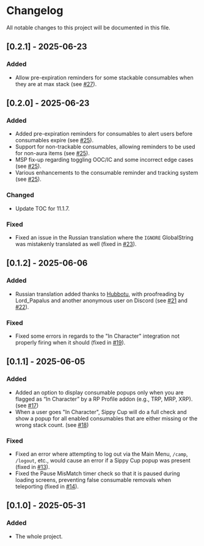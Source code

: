 # Changelog

All notable changes to this project will be documented in this file.

## [0.2.1] - 2025-06-23

### Added
- Allow pre-expiration reminders for some stackable consumables when they are at max stack (see [#27](https://github.com/Raenore/Sippy-Cup/pull/27)).

## [0.2.0] - 2025-06-23

### Added
- Added pre-expiration reminders for consumables to alert users before consumables expire (see [#25](https://github.com/Raenore/Sippy-Cup/pull/25)).
- Support for non-trackable consumables, allowing reminders to be used for non-aura items (see [#25](https://github.com/Raenore/Sippy-Cup/pull/25)).
- MSP fix-up regarding toggling OOC/IC and some incorrect edge cases (see [#25](https://github.com/Raenore/Sippy-Cup/pull/25)).
- Various enhancements to the consumable reminder and tracking system (see [#25](https://github.com/Raenore/Sippy-Cup/pull/25)).

### Changed
- Update TOC for 11.1.7.

### Fixed
- Fixed an issue in the Russian translation where the `IGNORE` GlobalString was mistakenly translated as well (fixed in [#23](https://github.com/Raenore/Sippy-Cup/pull/23)).

## [0.1.2] - 2025-06-06

### Added
- Russian translation added thanks to [Hubbotu](https://github.com/Hubbotu), with proofreading by Lord_Papalus and another anonymous user on Discord (see [#21](https://github.com/Raenore/Sippy-Cup/pull/21) and [#22](https://github.com/Raenore/Sippy-Cup/pull/22)).

### Fixed
- Fixed some errors in regards to the "In Character" integration not properly firing when it should (fixed in [#19](https://github.com/Raenore/Sippy-Cup/pull/19)).

## [0.1.1] - 2025-06-05

### Added
- Added an option to display consumable popups only when you are flagged as “In Character” by a RP Profile addon (e.g., TRP, MRP, XRP). (see [#17](https://github.com/Raenore/Sippy-Cup/pull/17))
- When a user goes "In Character", Sippy Cup will do a full check and show a popup for all enabled consumables that are either missing or the wrong stack count. (see [#18](https://github.com/Raenore/Sippy-Cup/pull/18))

### Fixed
- Fixed an error where attempting to log out via the Main Menu, `/camp`, `/logout`, etc., would cause an error if a Sippy Cup popup was present (fixed in [#13](https://github.com/Raenore/Sippy-Cup/pull/13)).
- Fixed the Pause MisMatch timer check so that it is paused during loading screens, preventing false consumable removals when teleporting (fixed in [#14](https://github.com/Raenore/Sippy-Cup/pull/14)).

## [0.1.0] - 2025-05-31

### Added
- The whole project.
